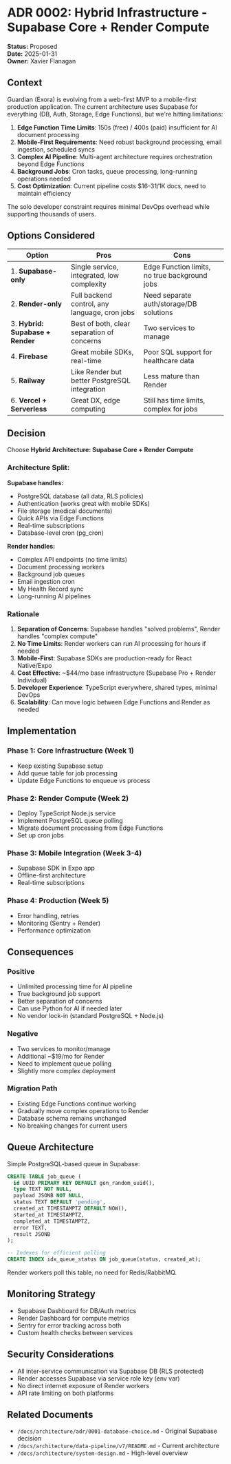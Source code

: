 # ADR 0002: Hybrid Infrastructure - Supabase Core + Render Compute

**Status:** Proposed  
**Date:** 2025-01-31  
**Owner:** Xavier Flanagan

## Context

Guardian (Exora) is evolving from a web-first MVP to a mobile-first production application. The current architecture uses Supabase for everything (DB, Auth, Storage, Edge Functions), but we're hitting limitations:

1. **Edge Function Time Limits**: 150s (free) / 400s (paid) insufficient for AI document processing
2. **Mobile-First Requirements**: Need robust background processing, email ingestion, scheduled syncs
3. **Complex AI Pipeline**: Multi-agent architecture requires orchestration beyond Edge Functions
4. **Background Jobs**: Cron tasks, queue processing, long-running operations needed
5. **Cost Optimization**: Current pipeline costs $16-31/1K docs, need to maintain efficiency

The solo developer constraint requires minimal DevOps overhead while supporting thousands of users.

## Options Considered

| Option | Pros | Cons |
|--------|------|------|
| 1. **Supabase-only** | Single service, integrated, low complexity | Edge Function limits, no true background jobs |
| 2. **Render-only** | Full backend control, any language, cron jobs | Need separate auth/storage/DB solutions |
| 3. **Hybrid: Supabase + Render** | Best of both, clear separation of concerns | Two services to manage |
| 4. **Firebase** | Great mobile SDKs, real-time | Poor SQL support for healthcare data |
| 5. **Railway** | Like Render but better PostgreSQL integration | Less mature than Render |
| 6. **Vercel + Serverless** | Great DX, edge computing | Still has time limits, complex for jobs |

## Decision

Choose **Hybrid Architecture: Supabase Core + Render Compute**

### Architecture Split:

**Supabase handles:**
- PostgreSQL database (all data, RLS policies)
- Authentication (works great with mobile SDKs)
- File storage (medical documents)
- Quick APIs via Edge Functions
- Real-time subscriptions
- Database-level cron (pg_cron)

**Render handles:**
- Complex API endpoints (no time limits)
- Document processing workers
- Background job queues
- Email ingestion cron
- My Health Record sync
- Long-running AI pipelines

### Rationale

1. **Separation of Concerns**: Supabase handles "solved problems", Render handles "complex compute"
2. **No Time Limits**: Render workers can run AI processing for hours if needed
3. **Mobile-First**: Supabase SDKs are production-ready for React Native/Expo
4. **Cost Effective**: ~$44/mo base infrastructure (Supabase Pro + Render Individual)
5. **Developer Experience**: TypeScript everywhere, shared types, minimal DevOps
6. **Scalability**: Can move logic between Edge Functions and Render as needed

## Implementation

### Phase 1: Core Infrastructure (Week 1)
- Keep existing Supabase setup
- Add queue table for job processing
- Update Edge Functions to enqueue vs process

### Phase 2: Render Compute (Week 2)
- Deploy TypeScript Node.js service
- Implement PostgreSQL queue polling
- Migrate document processing from Edge Functions
- Set up cron jobs

### Phase 3: Mobile Integration (Week 3-4)
- Supabase SDK in Expo app
- Offline-first architecture
- Real-time subscriptions

### Phase 4: Production (Week 5)
- Error handling, retries
- Monitoring (Sentry + Render)
- Performance optimization

## Consequences

### Positive
- Unlimited processing time for AI pipeline
- True background job support
- Better separation of concerns
- Can use Python for AI if needed later
- No vendor lock-in (standard PostgreSQL + Node.js)

### Negative
- Two services to monitor/manage
- Additional ~$19/mo for Render
- Need to implement queue polling
- Slightly more complex deployment

### Migration Path
- Existing Edge Functions continue working
- Gradually move complex operations to Render
- Database schema remains unchanged
- No breaking changes for current users

## Queue Architecture

Simple PostgreSQL-based queue in Supabase:

```sql
CREATE TABLE job_queue (
  id UUID PRIMARY KEY DEFAULT gen_random_uuid(),
  type TEXT NOT NULL,
  payload JSONB NOT NULL,
  status TEXT DEFAULT 'pending',
  created_at TIMESTAMPTZ DEFAULT NOW(),
  started_at TIMESTAMPTZ,
  completed_at TIMESTAMPTZ,
  error TEXT,
  result JSONB
);

-- Indexes for efficient polling
CREATE INDEX idx_queue_status ON job_queue(status, created_at);
```

Render workers poll this table, no need for Redis/RabbitMQ.

## Monitoring Strategy

- Supabase Dashboard for DB/Auth metrics
- Render Dashboard for compute metrics
- Sentry for error tracking across both
- Custom health checks between services

## Security Considerations

- All inter-service communication via Supabase DB (RLS protected)
- Render accesses Supabase via service role key (env var)
- No direct internet exposure of Render workers
- API rate limiting on both platforms

## Related Documents

- `/docs/architecture/adr/0001-database-choice.md` - Original Supabase decision
- `/docs/architecture/data-pipeline/v7/README.md` - Current architecture
- `/docs/architecture/system-design.md` - High-level overview